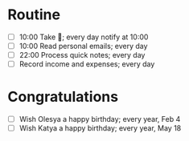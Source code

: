 # Routine

- [ ] 10:00 Take 💊; every day
    notify at 10:00
- [ ] 10:00 Read personal emails; every day
- [ ] 22:00 Process quick notes; every day
- [ ] Record income and expenses; every day

# Congratulations

- [ ] Wish Olesya a happy birthday; every year, Feb 4
- [ ] Wish Katya a happy birthday; every year, May 18